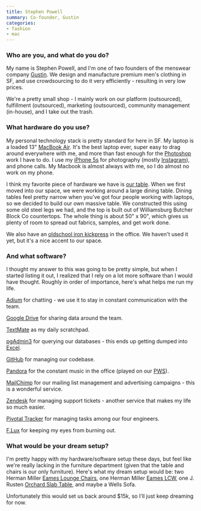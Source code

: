 ```yaml
---
title: Stephen Powell
summary: Co-founder, Gustin
categories:
- fashion
- mac
---
```


### Who are you, and what do you do?

My name is Stephen Powell, and I'm one of two founders of the menswear company [Gustin](http://www.weargustin.com/ "The Gustin website."). We design and manufacture premium men's clothing in SF, and use crowdsourcing to do it very efficiently - resulting in very low prices.

We're a pretty small shop - I mainly work on our platform (outsourced), fulfillment (outsourced), marketing (outsourced), community management (in-house), and I take out the trash.

### What hardware do you use?

My personal technology stack is pretty standard for here in SF.
My laptop is a loaded 13" [MacBook Air][macbook-air]. It's the best laptop ever, super easy to drag around everywhere with me, and more than fast enough for the [Photoshop][] work I have to do. I use my [iPhone 5s][iphone-5s] for photography (mostly [Instagram][instagram-ios]), and phone calls. My Macbook is almost always with me, so I do almost no work on my phone.

I think my favorite piece of hardware we have is [our table](http://instagram.com/p/eOWLw-DgZ6/ "A photo of Gustin's table"). When we first moved into our space, we were working around a large dining table. Dining tables feel pretty narrow when you've got four people working with laptops, so we decided to build our own massive table. We constructed this using some old steel legs we had, and the top is built out of Williamsburg Butcher Block Co countertops. The whole thing is about 50" x 90", which gives us plenty of room to spread out fabrics, samples, and get work done.

We also have an [oldschool iron kickpress](http://instagram.com/p/fBjaxTDgSE/ "A photo of Gustin's kickpress.") in the office. We haven't used it yet, but it's a nice accent to our space.

### And what software?

I thought my answer to this was going to be pretty simple, but when I started listing it out, I realized that I rely on a lot more software than I would have thought. Roughly in order of importance, here's what helps me run my life.

[Adium][] for chatting - we use it to stay in constant communication with the team.

[Google Drive][google-drive] for sharing data around the team.

[TextMate][] as my daily scratchpad.

[pgAdmin3][pgadmin] for querying our databases - this ends up getting dumped into [Excel][].

[GitHub][] for managing our codebase.

[Pandora][] for the constant music in the office (played on our [PWS][]).

[MailChimp][] for our mailing list management and advertising campaigns - this is a wonderful service.

[Zendesk][] for managing support tickets - another service that makes my life so much easier.

[Pivotal Tracker][pivotal-tracker] for managing tasks among our four engineers.

[F.Lux][] for keeping my eyes from burning out.

### What would be your dream setup?

I'm pretty happy with my hardware/software setup these days, but feel like we're really lacking in the furniture department (given that the table and chairs is our only furniture). Here's what my dream setup would be: two Herman Miller [Eames Lounge Chairs][eames-lounge-chair], one Herman Miller [Eames LCW][eames-molded-plywood-chair], one J. Rusten [Orchard Slab Table][orchard-slab-table], and maybe a Wells Sofa.

Unfortunately this would set us back around $15k, so I'll just keep dreaming for now.

[iphone-5s]: https://en.wikipedia.org/wiki/IPhone_5S "A smartphone."
[macbook-air]: https://www.apple.com/macbook-air/ "A very thin laptop."
[eames-lounge-chair]: http://www.hermanmiller.com/products/seating/lounge-seating/eames-lounge-chair-and-ottoman.html "A chair."
[eames-molded-plywood-chair]: http://www.hermanmiller.com/products/seating/multi-use-guest-chairs/eames-molded-plywood-chairs.html "A chair."
[pws]: https://grainaudio.com/collections/handheld/products/pws "A wooden wireless speaker."
[instagram-ios]: https://itunes.apple.com/us/app/instagram/id389801252 "A photo taking/sharing app."
[google-drive]: https://drive.google.com/ "A cloud storage service."
[github]: https://github.com/ "A Git code repository service."
[zendesk]: https://www.zendesk.com/ "A customer service service."
[textmate]: http://macromates.com/ "A text editor for the Mac."
[adium]: https://en.wikipedia.org/wiki/Adium "A multi-protocol chat application for the Mac."
[f.lux]: https://justgetflux.com/ "A tool to make the colour of your screen adapt to the current time of day."
[orchard-slab-table]: http://jrusten.com/2010/07/orchard-slab-table/ "A unique wooden table."
[mailchimp]: https://mailchimp.com/ "A templated mailing list system."
[excel]: https://products.office.com/en-us/excel "A spreadsheet application."
[pandora]: http://www.pandora.com/ "A personalised Internet radio station."
[pgadmin]: https://www.pgadmin.org/ "A GUI for managing PostgresSQL databases."
[photoshop]: https://www.adobe.com/products/photoshop.html "A bitmap image editor."
[pivotal-tracker]: https://www.pivotaltracker.com/ "A project management service."
